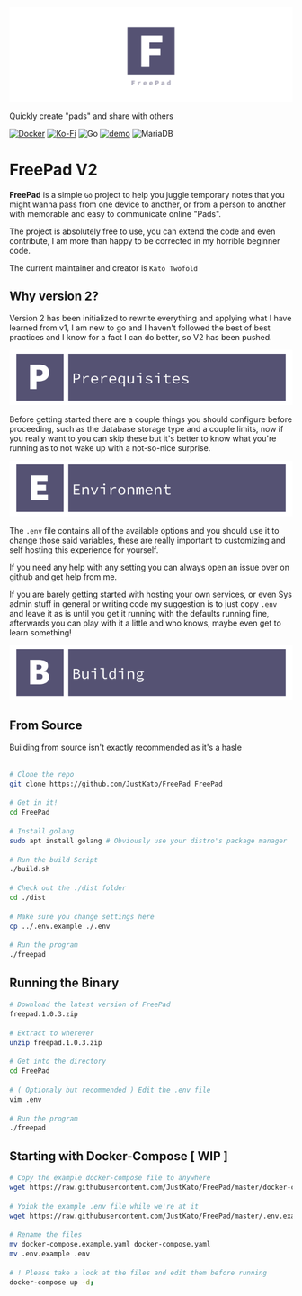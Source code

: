 ![Gopher](static/img/twitter_header_photo_2.png)

Quickly create "pads" and share with others

[![Docker](https://img.shields.io/badge/docker-%230db7ed.svg?style=for-the-badge&logo=docker&logoColor=white)](https://hub.docker.com/r/justkato/freepad)
[![Ko-Fi](https://img.shields.io/badge/Ko--fi-F16061?style=for-the-badge&logo=ko-fi&logoColor=white)](https://ko-fi.com/justkato)
![Go](https://img.shields.io/badge/go-%2300ADD8.svg?style=for-the-badge&logo=go&logoColor=white)
[![demo](https://img.shields.io/badge/Demo-Check%20out%20the%20functionality-orange)](https://pad.justkato.me/)
![MariaDB](https://img.shields.io/badge/MariaDB-003545?style=for-the-badge&logo=mariadb&logoColor=white)

# **FreePad V2**

**FreePad** is a simple `Go` project to help you juggle temporary notes that you might wanna pass from one device to another, or from a person to another with memorable and easy to communicate online "Pads".

The project is absolutely free to use, you can extend the code and even contribute, I am more than happy to be corrected in my horrible beginner code.

The current maintainer and creator is `Kato Twofold`

## Why version 2?

Version 2 has been initialized to rewrite everything and applying what I have learned from v1, I am new to go and I haven't followed the best of best practices and I know for a fact I can do better, so V2 has been pushed.

![Gopher](static/img/banner_prerequisites.png)

Before getting started there are a couple things you should configure before proceeding, such as the database storage type and a couple limits, now if you really want to you can skip these but it's better to know what you're running as to not wake up with a not-so-nice surprise.

![Gopher](static/img/banner_environment.png)

The `.env` file contains all of the available options and you should use it to change those said variables, these are really important to customizing and self hosting this experience for yourself.

If you need any help with any setting you can always open an issue over on github and get help from me.

If you are barely getting started with hosting your own services, or even Sys admin stuff in general or writing code my suggestion is to just copy `.env` and leave it as is until you get it running with the defaults running fine, afterwards you can play with it a little and who knows, maybe even get to learn something!

![Gopher](static/img/banner_building.png)


## From Source
Building from source isn't exactly recommended as it's a hasle 
```bash

# Clone the repo
git clone https://github.com/JustKato/FreePad FreePad

# Get in it!
cd FreePad

# Install golang
sudo apt install golang # Obviously use your distro's package manager

# Run the build Script
./build.sh

# Check out the ./dist folder
cd ./dist

# Make sure you change settings here
cp ../.env.example ./.env

# Run the program
./freepad

```

## Running the Binary
```bash
# Download the latest version of FreePad
freepad.1.0.3.zip

# Extract to wherever
unzip freepad.1.0.3.zip

# Get into the directory
cd FreePad

# ( Optionaly but recommended ) Edit the .env file
vim .env

# Run the program
./freepad

```

## Starting with Docker-Compose [ WIP ]
```bash
# Copy the example docker-compose file to anywhere
wget https://raw.githubusercontent.com/JustKato/FreePad/master/docker-compose.example.yaml

# Yoink the example .env file while we're at it
wget https://raw.githubusercontent.com/JustKato/FreePad/master/.env.example

# Rename the files
mv docker-compose.example.yaml docker-compose.yaml
mv .env.example .env

# ! Please take a look at the files and edit them before running
docker-compose up -d;
```